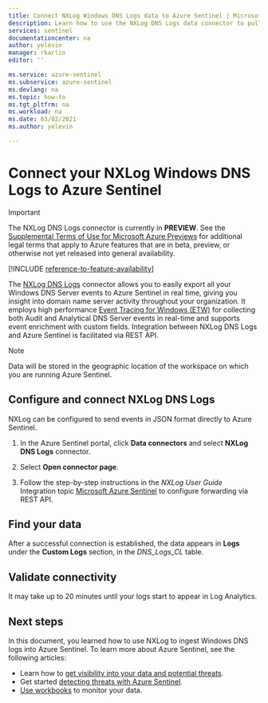 ```yaml
---
title: Connect NXLog Windows DNS Logs data to Azure Sentinel | Microsoft Docs
description: Learn how to use the NXLog DNS Logs data connector to pull Windows DNS events into Azure Sentinel. View Windows DNS data in workbooks, create alerts, and improve investigation.
services: sentinel
documentationcenter: na
author: yelevin
manager: rkarlin
editor: ''

ms.service: azure-sentinel
ms.subservice: azure-sentinel
ms.devlang: na
ms.topic: how-to
ms.tgt_pltfrm: na
ms.workload: na
ms.date: 03/02/2021
ms.author: yelevin

---
```

# Connect your NXLog Windows DNS Logs to Azure Sentinel

> [!IMPORTANT]
> The NXLog DNS Logs connector is currently in **PREVIEW**. See the [Supplemental Terms of Use for Microsoft Azure Previews](https://azure.microsoft.com/support/legal/preview-supplemental-terms/) for additional legal terms that apply to Azure features that are in beta, preview, or otherwise not yet released into general availability.

[!INCLUDE [reference-to-feature-availability](includes/reference-to-feature-availability.md)]

The [NXLog DNS Logs](https://nxlog.co/documentation/nxlog-user-guide/windows-dns-server.html) connector allows you to easily export all your Windows DNS Server events to Azure Sentinel in real time, giving you insight into domain name server activity throughout your organization. It employs high performance [Event Tracing for Windows (ETW)](https://nxlog.co/documentation/nxlog-user-guide/windows-dns-server.html#dns_windows_etw) for collecting both Audit and Analytical DNS Server events in real-time and supports event enrichment with custom fields. Integration between NXLog DNS Logs and Azure Sentinel is facilitated via REST API.

> [!NOTE]
> Data will be stored in the geographic location of the workspace on which you are running Azure Sentinel.

## Configure and connect NXLog DNS Logs

NXLog can be configured to send events in JSON format directly to Azure Sentinel.

1. In the Azure Sentinel portal, click **Data connectors** and select **NXLog DNS Logs** connector.

1. Select **Open connector page**.

1. Follow the step-by-step instructions in the *NXLog User Guide* Integration topic [Microsoft Azure Sentinel](https://nxlog.co/documentation/nxlog-user-guide/sentinel.html) to configure forwarding via REST API.

## Find your data

After a successful connection is established, the data appears in **Logs** under the  **Custom Logs** section, in the *DNS_Logs_CL* table.

## Validate connectivity

It may take up to 20 minutes until your logs start to appear in Log Analytics.

## Next steps

In this document, you learned how to use NXLog to ingest Windows DNS logs into Azure Sentinel. To learn more about Azure Sentinel, see the following articles:

- Learn how to [get visibility into your data and potential threats](get-visibility.md).
- Get started [detecting threats with Azure Sentinel](detect-threats-built-in.md).
- [Use workbooks](tutorial-monitor-your-data.md) to monitor your data.
